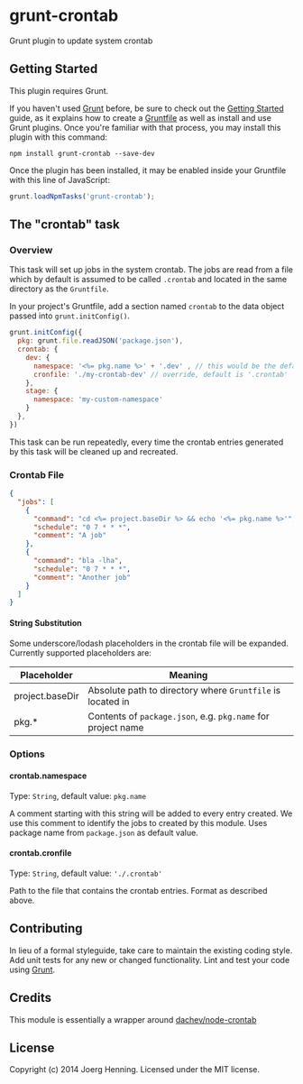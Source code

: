 # grunt-crontab

Grunt plugin to update system crontab

## Getting Started
This plugin requires Grunt.

If you haven't used [Grunt](http://gruntjs.com/) before, be sure to check out the 
[Getting Started](http://gruntjs.com/getting-started) guide, as it explains how to create a 
[Gruntfile](http://gruntjs.com/sample-gruntfile) as well as install and use Grunt plugins. Once you're familiar with 
that process, you may install this plugin with this command:

```shell
npm install grunt-crontab --save-dev
```

Once the plugin has been installed, it may be enabled inside your Gruntfile with this line of JavaScript:

```js
grunt.loadNpmTasks('grunt-crontab');
```

## The "crontab" task

### Overview
This task will set up jobs in the system crontab. The jobs are read from a file which by default is assumed to be 
called `.crontab` and located in the same directory as the `Gruntfile`.

In your project's Gruntfile, add a section named `crontab` to the data object passed into `grunt.initConfig()`.

```js
grunt.initConfig({
  pkg: grunt.file.readJSON('package.json'),
  crontab: {
    dev: {
      namespace: '<%= pkg.name %>' + '.dev' , // this would be the default anyway
      cronfile: './my-crontab-dev' // override, default is '.crontab'
    },
    stage: {
      namespace: 'my-custom-namespace'
    }
  },
})
```

This task can be run repeatedly, every time the crontab entries generated by this task will be cleaned up and recreated.

### Crontab File

```json
{
  "jobs": [
    {
      "command": "cd <%= project.baseDir %> && echo '<%= pkg.name %>'",
      "schedule": "0 7 * * *", 
      "comment": "A job"
    },
    {
      "command": "bla -lha", 
      "schedule": "0 7 * * *", 
      "comment": "Another job"
    }
  ]
}
```

#### String Substitution

Some underscore/lodash placeholders in the crontab file will be expanded. Currently supported placeholders are:

| Placeholder | Meaning |
|-------------|---------|
|project.baseDir|Absolute path to directory where `Gruntfile` is located in|
|pkg.*|Contents of `package.json`, e.g. `pkg.name` for project name |

### Options

#### crontab.namespace
Type: `String`, default value: `pkg.name`

A comment starting with this string will be added to every entry created. We use this comment to identify the jobs to
created by this module. Uses package name from `package.json` as default value.

#### crontab.cronfile
Type: `String`, default value: `'./.crontab'`

Path to the file that contains the crontab entries. Format as described above.

## Contributing
In lieu of a formal styleguide, take care to maintain the existing coding style. Add unit tests for any new or changed 
functionality. Lint and test your code using [Grunt](http://gruntjs.com/).

## Credits
This module is essentially a wrapper around [dachev/node-crontab](https://github.com/dachev/node-crontab)

## License
Copyright (c) 2014 Joerg Henning. Licensed under the MIT license.
